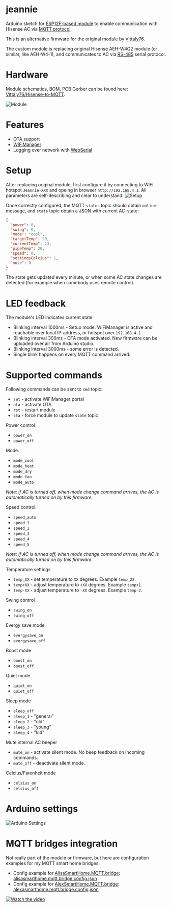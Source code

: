 # jeannie
Arduino sketch for [ESP12F-based module](https://github.com/Vittaly76/Hisense-to-MQTT) to enable communication with Hisense AC via [MQTT protocol](https://en.wikipedia.org/wiki/MQTT).

This is an alternative firmware for the original module by [Vittaly76](https://github.com/Vittaly76).

The custom module is replacing original Hisense AEH-W4G2 module (or similar, like AEH-W4-1), and communicates to AC via [RS-485](https://en.wikipedia.org/wiki/RS-485) serial protocol.

# Hardware
Module schematics, BOM, PCB Gerber can be found here: [Vittaly76/Hisense-to-MQTT](https://github.com/Vittaly76/Hisense-to-MQTT).

![Module](doc/20241003_114342.jpg "Module")

# Features
- OTA support
- [WiFiManager](https://github.com/tzapu/WiFiManager)
- Logging over network with [WebSerial](https://github.com/ayushsharma82/WebSerial)

# Setup
After replacing original module, first configure it by connecting to WiFi hotspot `Jeannie-XXX` and opeing in browser `http://192.168.4.1`.
All parameters are self-describing and clear to understand.
![Setup](doc/jeanniewifimanager.png "Setup")

Once correctly configured, the MQTT `status` topic should obtain `online` message, and `state` topic obtain a JSON with current AC-state:
```json
{
  "power": 0,
  "swing": 0,
  "mode": "cool",
  "targetTemp": 20,
  "currentTemp": 23,
  "pipeTemp": 20,
  "speed": 0,
  "settingsCelcius": 1,
  "mute": 0
}
```
The state gets updated every minute, or when some AC state changes are detected (for example when somebody uses remote control).

# LED feedback
The module's LED indicates current state
- Blinking interval 1000ms - Setup mode. WiFiManager is active and reachable over local IP-address, or hotspot over `192.168.4.1`
- Blinking interval 300ms - OTA mode activated. New firmware can be uploaded over air from Arduino studio.
- Blinking interval 3000ms - some error is detected.
- Single blink happens on every MQTT command arrived.

# Supported commands
Following commands can be sent to `cmd` topic:
- `set` - activate WiFiManager portal
- `ota` - activate OTA
- `rst` - restart module
- `sta` - force module to update `state` topic

Power control
- `power_on`
- `power_off`

Mode. 
- `mode_cool`
- `mode_heat`
- `mode_dry`
- `mode_fan`
- `mode_auto`

*Note: if AC is turned off, when mode change command arrives, the AC is automatically turned on by this firmware.*

Speed control. 
- `speed_auto`
- `speed_1`
- `speed_2`
- `speed_3`
- `speed_4`
- `speed_5`

*Note: if AC is turned off, when mode change command arrives, the AC is automatically turned on by this firmware.*

Temperature settings
- `temp_XX` - set temperature to `XX` degrees. Example `temp_22`.
- `temp+XX` - adjust temperature to `+XX` degrees. Example `temp+1`.
- `temp-XX` - adjust temperature to `-XX` degrees. Example `temp-2`.

Swing control
- `swing_on`
- `swing_off`

Evergy save mode
- `evergysave_on`
- `evergysave_off`

Boost mode
- `boost_on`
- `boost_off`

Quiet mode
- `quiet_on`
- `quiet_off`

Sleep mode
- `sleep_off`
- `sleep_1` - "general"
- `sleep_2` - "old"
- `sleep_3` - "young"
- `sleep_4` - "kid"

Mute internal AC beeper
- `mute_on` - activate silent mode. No beep feedback on incoming commands.
- `mute_off` - deactivate silent mode.

Celcius/Farenheit mode
- `celsius_on`
- `celsius_off`

# Arduino settings
![Arduino Settings](doc/ArduinoIDE.png "Arduino Settings")

# MQTT bridges integration
Not really part of the module or firmware, but here are configuration examples for my MQTT smart home bridges:
- Config example for [AlisaSmartHome.MQTT.bridge](https://github.com/ai91/AlisaSmartHome.MQTT.bridge): [alisasmarthome.mqtt.bridge.config.json](doc/alisasmarthome.mqtt.bridge.config.json)
- Config example for [AlexSmartHome.MQTT.bridge](https://github.com/ai91/AlexaSmartHome.MQTT.bridge): [alexasmarthome.mqtt.bridge.config.json](doc/alexasmarthome.mqtt.bridge.config.json)

[![Watch the video](https://img.youtube.com/vi/p6C_MBKraxY/maxresdefault.jpg)](https://youtu.be/p6C_MBKraxY)

